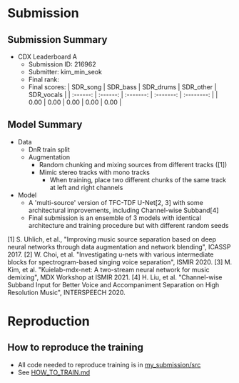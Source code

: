 



# Submission

## Submission Summary

* CDX Leaderboard A
	* Submission ID: 216962
	* Submitter: kim_min_seok
	* Final rank: 
	* Final scores:
	  |  SDR_song | SDR_bass | SDR_drums | SDR_other | SDR_vocals |
	  | :------: | :------: | :-------: | :-------: | :--------: |
	  |   0.00   |   0.00   |   0.00   |   0.00    |    0.00    |
      

## Model Summary

* Data
	* DnR train split
	* Augmentation
		* Random chunking and mixing sources from different tracks ([1])
		* Mimic stereo tracks with mono tracks
            * When training, place two different chunks of the same track at left and right channels         
* Model
	* A 'multi-source' version of TFC-TDF U-Net[2, 3] with some architectural improvements, including Channel-wise Subband[4]
	* Final submission is an ensemble of 3 models with identical architecture and training procedure but with different random seeds

[1] S. Uhlich, et al., "Improving music source separation based on deep neural networks through data augmentation and network blending", ICASSP 2017.
[2] W. Choi, et al. "Investigating u-nets with various intermediate blocks for spectrogram-based singing voice separation", ISMIR 2020.
[3] M. Kim, et al. "Kuielab-mdx-net: A two-stream neural network for music demixing", MDX Workshop at ISMIR 2021.
[4] H. Liu, et al. "Channel-wise Subband Input for Better Voice and Accompaniment Separation on High Resolution Music", INTERSPEECH 2020.



# Reproduction

## How to reproduce the training
- All code needed to reproduce training is in [my_submission/src](my_submission/src)
- See [HOW_TO_TRAIN.md](my_submission/src/HOW_TO_TRAIN.md)

